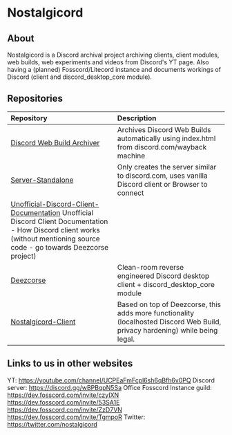 # Nostalgicord
## About
Nostalgicord is a Discord archival project archiving clients, client modules, web builds, web experiments and videos from Discord's YT page. Also having a (planned) Fosscord/Litecord instance and documents workings of Discord (client and discord_desktop_core module).

## Repositories
| Repository | Description |
| :--- | :--- |
| [Discord Web Build Archiver](https://github.com/Nostalgicord/Discord-Web-Build-Archiver) | Archives Discord Web Builds automatically using index.html from discord.com/wayback machine |
| [Server-Standalone](https://github.com/Nostalgicord/Server-Standalone) | Only creates the server similar to discord.com, uses vanilla Discord client or Browser to connect |
| [Unofficial-Discord-Client-Documentation](https://github.com/Nostalgicord/Unofficial-Discord-Client-Documentation) Unofficial Discord Client Documentation - How Discord client works (without mentioning source code - go towards Deezcorse project) |
| [Deezcorse](https://github.com/Nostalgicord/Deezcorse) | Clean-room reverse engineered Discord desktop client + discord_desktop_core module |
| [Nostalgicord-Client](https://github.com/Nostalgicord/Nostalgicord-Client) | Based on top of Deezcorse, this adds more functionality (localhosted Discord Web Build, privacy hardening) while being legal. |

## Links to us in other websites
YT: https://youtube.com/channel/UCPEaFmFcpl6sh6qBfh6v0PQ
Discord server: https://discord.gg/wBPBqpN5Sa
Office Fosscord Instance guild: 
https://dev.fosscord.com/invite/czyIXN 
https://dev.fosscord.com/invite/53SA1E
https://dev.fosscord.com/invite/ZzD7VN
https://dev.fosscord.com/invite/TgmpoR
Twitter: https://twitter.com/nostalgicord
